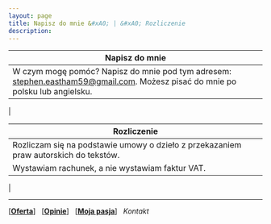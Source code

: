 ```yaml
---
layout: page
title: Napisz do mnie &#xA0; | &#xA0; Rozliczenie
description: 
---
```


Napisz do mnie|
---------|
W czym mogę pomóc? Napisz do mnie pod tym adresem: <stephen.eastham59@gmail.com>. Możesz pisać do mnie po polsku lub angielsku. |
| 

Rozliczenie|
---------|
Rozliczam się na podstawie umowy o dzieło z przekazaniem praw autorskich do tekstów.|
Wystawiam rachunek, a nie wystawiam faktur VAT.|
|

---

[[__Oferta__](https://smoothenglish.com)] &#xA0;  [[__Opinie__](../pages/opinie.html)] &#xA0;  [[__Moja pasja__](../pages/pasja.html)]  &#xA0;  _Kontakt_